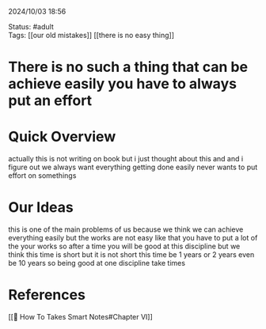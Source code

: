 2024/10/03
18:56

Status: #adult  
Tags: [[our old mistakes]] [[there is no easy thing]]
# There is no such a thing that can be achieve easily you have to always put an effort


# Quick Overview

actually this is not writing on book but i just thought about this and and i figure out we always want everything getting done easily never wants to put effort on somethings


# Our Ideas

this is one of the main problems of us because we think we can achieve everything easily but the works are not easy like that you have to put a lot of the your works so after a time you will be good at this discipline but we think this time is short but it is not short this time be 1 years or 2 years even be 10 years so being good at one discipline take times

# References

[[📙 How To Takes Smart Notes#Chapter VI]]

